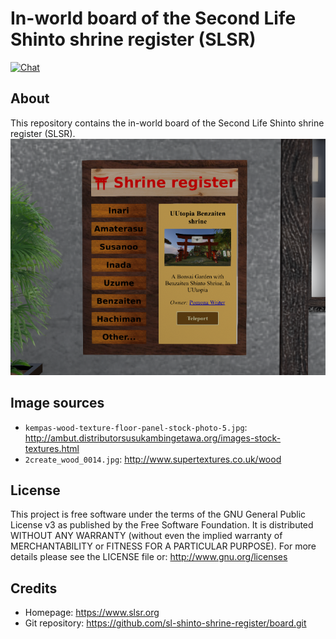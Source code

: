 In-world board of the Second Life Shinto shrine register (SLSR)
===============================================================
[![Chat](https://discordapp.com/api/guilds/491727805885710336/widget.png?style=shield)](https://discord.gg/AeY5654)

About
-----
This repository contains the in-world board of the Second Life Shinto shrine register (SLSR).
![Board](screenshot.png)

Image sources
-------------
* `kempas-wood-texture-floor-panel-stock-photo-5.jpg`: http://ambut.distributorsusukambingetawa.org/images-stock-textures.html
* `2create_wood_0014.jpg`: http://www.supertextures.co.uk/wood

License
-------
This project is free software under the terms of the GNU General Public License v3 as published by the Free Software Foundation.
It is distributed WITHOUT ANY WARRANTY (without even the implied warranty of MERCHANTABILITY or FITNESS FOR A PARTICULAR PURPOSE).
For more details please see the LICENSE file or: http://www.gnu.org/licenses

Credits
-------
* Homepage: https://www.slsr.org
* Git repository: https://github.com/sl-shinto-shrine-register/board.git
